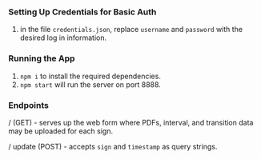 ### Setting Up Credentials for Basic Auth

1. in the file `credentials.json`, replace `username` and `password` with the desired log in information. 

### Running the App

1. `npm i` to install the required dependencies.
2. `npm start` will run the server on port 8888.

### Endpoints

/ (GET) - serves up the web form where PDFs, interval, and transition data may be uploaded for each sign.

/ update (POST) - accepts `sign` and `timestamp` as query strings. 
